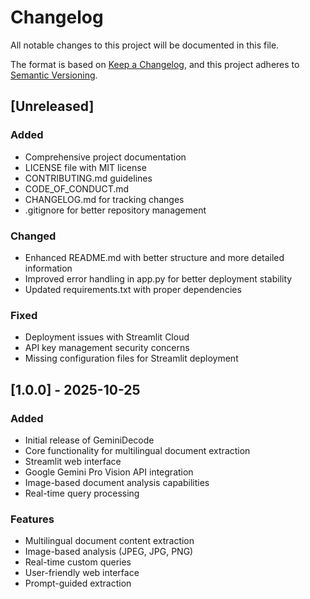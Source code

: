 # Changelog

All notable changes to this project will be documented in this file.

The format is based on [Keep a Changelog](https://keepachangelog.com/en/1.0.0/),
and this project adheres to [Semantic Versioning](https://semver.org/spec/v2.0.0.html).

## [Unreleased]

### Added
- Comprehensive project documentation
- LICENSE file with MIT license
- CONTRIBUTING.md guidelines
- CODE_OF_CONDUCT.md
- CHANGELOG.md for tracking changes
- .gitignore for better repository management

### Changed
- Enhanced README.md with better structure and more detailed information
- Improved error handling in app.py for better deployment stability
- Updated requirements.txt with proper dependencies

### Fixed
- Deployment issues with Streamlit Cloud
- API key management security concerns
- Missing configuration files for Streamlit deployment

## [1.0.0] - 2025-10-25

### Added
- Initial release of GeminiDecode
- Core functionality for multilingual document extraction
- Streamlit web interface
- Google Gemini Pro Vision API integration
- Image-based document analysis capabilities
- Real-time query processing

### Features
- Multilingual document content extraction
- Image-based analysis (JPEG, JPG, PNG)
- Real-time custom queries
- User-friendly web interface
- Prompt-guided extraction